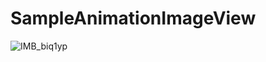 # SampleAnimationImageView

![IMB_biq1yp](https://user-images.githubusercontent.com/137952/77849530-3eabb780-7207-11ea-8730-a88c71c5fc44.gif)